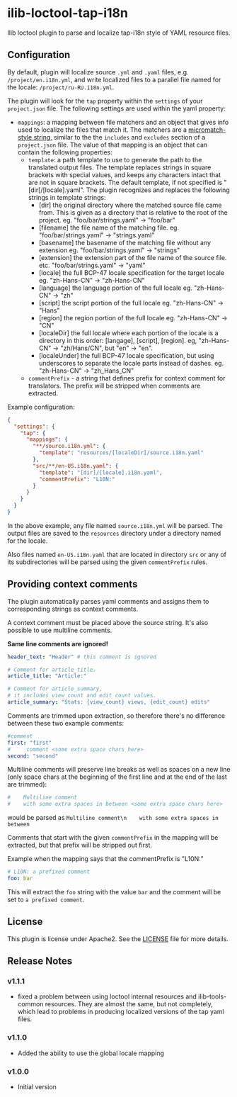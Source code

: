 # ilib-loctool-tap-i18n

Ilib loctool plugin to parse and localize tap-i18n style of YAML
resource files.

## Configuration

By default, plugin will localize source `.yml` and `.yaml` files,
e.g. `/project/en.i18n.yml`,  and write localized files
to a parallel file named for the locale: `/project/ru-RU.i18n.yml`.

The plugin will look for the `tap` property within the `settings`
of your `project.json` file. The following settings are
used within the yaml property:

- `mappings`: a mapping between file matchers and an object that gives
  info used to localize the files that match it.
  The matchers are
  a [micromatch-style string](https://www.npmjs.com/package/micromatch),
  similar to the the `includes` and `excludes` section of a
  `project.json` file. The value of that mapping is an object that
  can contain the following properties:
  - `template`: a path template to use to generate the path to
    the translated output files. The template replaces strings
    in square brackets with special values, and keeps any characters
    intact that are not in square brackets. The default template,
    if not specified is "[dir[/[locale].yaml".
    The plugin recognizes and replaces the following strings
    in template strings:
    - [dir] the original directory where the matched source file
      came from. This is given as a directory that is relative
      to the root of the project. eg. "foo/bar/strings.yaml" -> "foo/bar"
    - [filename] the file name of the matching file.
      eg. "foo/bar/strings.yaml" -> "strings.yaml"
    - [basename] the basename of the matching file without any extension
      eg. "foo/bar/strings.yaml" -> "strings"
    - [extension] the extension part of the file name of the source file.
      etc. "foo/bar/strings.yaml" -> "yaml"
    - [locale] the full BCP-47 locale specification for the target locale
      eg. "zh-Hans-CN" -> "zh-Hans-CN"
    - [language] the language portion of the full locale
      eg. "zh-Hans-CN" -> "zh"
    - [script] the script portion of the full locale
      eg. "zh-Hans-CN" -> "Hans"
    - [region] the region portion of the full locale
      eg. "zh-Hans-CN" -> "CN"
    - [localeDir] the full locale where each portion of the locale
      is a directory in this order: [langage], [script], [region].
      eg, "zh-Hans-CN" -> "zh/Hans/CN", but "en" -> "en".
    - [localeUnder] the full BCP-47 locale specification, but using
      underscores to separate the locale parts instead of dashes.
      eg. "zh-Hans-CN" -> "zh_Hans_CN"
  - `commentPrefix` - a string that defines prefix for context comment for
    translators. The prefix will be stripped when comments are extracted.

Example configuration:

```json
{
  "settings": {
    "tap": {
      "mappings": {
        "**/source.i18n.yml": {
          "template": "resources/[localeDir]/source.i18n.yaml"
        },
        "src/**/en-US.i18n.yaml": {
          "template": "[dir]/[locale].i18n.yaml",
          "commentPrefix": "L10N:"
        }
      }
    }
  }
}
```

In the above example, any file named `source.i18n.yml` will be parsed.
The output files are saved to the `resources` directory under a directory
named for the locale.

Also files named `en-US.i18n.yaml` that are located in directory `src`
or any of its subdirectories will be parsed using the given `commentPrefix`
rules.

## Providing context comments

The plugin automatically parses yaml comments and assigns them
to corresponding strings as context comments.

A context comment must be placed above the source string.
It's also possible to use multiline comments.

**Same line comments are ignored!**

```yaml
header_text: "Header" # this comment is ignored

# Comment for article_title.
article_title: "Article:"

# Comment for article_summary,
# it includes view count and edit count values.
article_summary: "Stats: {view_count} views, {edit_count} edits"
```

Comments are trimmed upon extraction, so therefore there's no
difference between these two example comments:

```yaml
#comment
first: "first"
#     comment <some extra space chars here>
second: "second"
```

Multiline comments will preserve line breaks as well as spaces
on a new line (only space chars at the beginning of the
first line and at the end of the last are trimmed):

```yaml
#    Multiline comment
#    with some extra spaces in between <some extra space chars here>
```
would be parsed as
`Multiline comment\n    with some extra spaces in between`

Comments that start with the given `commentPrefix` in the mapping
will be extracted, but that prefix will be stripped out first.

Example when the mapping says that the commentPrefix is "L10N:"

```yaml
# L10N: a prefixed comment
foo: bar
```

This will extract the `foo` string with the value `bar` and the comment will
be set to `a prefixed comment`.

## License

This plugin is license under Apache2. See the [LICENSE](./LICENSE)
file for more details.

## Release Notes

### v1.1.1

- fixed a problem between using loctool internal resources and ilib-tools-common
  resources. They are almost the same, but not completely, which lead to
  problems in producing localized versions of the tap yaml files.

### v1.1.0

- Added the ability to use the global locale mapping

### v1.0.0

- Initial version

